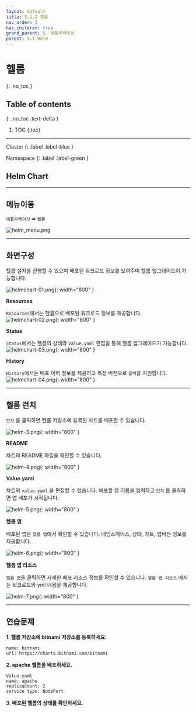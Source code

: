```yaml
---
layout: default
title: 5.1.2 헬름
nav_order: 3
has_children: true
grand_parent: 5. 애플리케이션
parent: 5.1 Helm
---
```


# 헬름
{: .no_toc }

## Table of contents
{: .no_toc .text-delta }

1. TOC
{:toc}

---


<div class="code-example" markdown="1">
Cluster
{: .label .label-blue }


Namespace
{: .label .label-green }
</div>


## Helm Chart

---
## 메뉴이동
`애플리케이션` ➡ `헬름`

![helm_menu.png](/assets/images/application/helm/helm_menu_02.png)

---

## 화면구성
헬름 설치를 진행할 수 있으며 배포된 워크로드 정보를 보여주며 헬름 업그레이드이 가능합니다.

![helmchart-01.png](/assets/images/application/helm/helmchart-01.png){: width="800" }


**Resources**

`Resources`에서는 헬름으로 배포된 워크로드 정보를 제공합니다.
![helmchart-02.png](/assets/images/application/helm/helmchart-02.png){: width="800" }


**Status**

`Status`에서는 헬름의 상태와 `Value.yaml` 편집을 통해 헬름 업그레이드가 가능합니다.
![helmchart-03.png](/assets/images/application/helm/helmchart-03.png){: width="800" }

**History**

`History`에서는 배포 이력 정보를 제공하고 특정 버전으로 `롤백`을 지원합니다.
![helmchart-04.png](/assets/images/application/helm/helmchart-04.png){: width="800" }


---


## 헬름 런치

`런치` 를 클릭하면 헬름 저장소에 등록된 차트를 배포할 수 있습니다.

![helm-3.png](/assets/images/application/helm/helm-3.png){: width="800" }

**README**

차트의 README 파일을 확인할 수 있습니다.

![helm-4.png](/assets/images/application/helm/helm-4.png){: width="800" }

**Value.yaml**

차트의 `value.yaml` 을 편집할 수 있습니다.
배포할 앱 이름을 입력하고 `런치` 를 클릭하면 앱 배포가 시작됩니다.

![helm-5.png](/assets/images/application/helm/helm-5.png){: width="800" }


**헬름 앱**

배포된 앱은 `헬름 앱`에서 확인할 수 있습니다.
네임스페이스, 상태, 차트, 앱버전 정보를 제공합니다.

![helm-6.png](/assets/images/application/helm/helm-6.png){: width="800" }

**헬름 앱 리소스**

`헬름 앱`을 클릭하면 자세한 배포 리소스 정보를 확인할 수 있습니다. 
`헬름 앱 리소스` 에서는 워크로드와 yml 내용을 제공합니다.

![helm-7.png](/assets/images/application/helm/helm-7.png){: width="800" }

---

## 연습문제

**1. 헬름 저장소에 bitnami 저장소를 등록하세요.**

```
name: bitnami
url: https://charts.bitnami.com/bitnami
```

**2. apache 헬름을 배포하세요.**

```
Value.yaml
name: apache
replicaCount: 2
service type: NodePort
```

**3. 배포된 헬름의 상태를 확인하세요.**